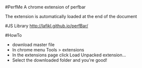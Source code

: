 #PerfMe
A chrome extension of perfbar

The extension is automatically loaded at the end of the document

#JS Library
http://lafikl.github.io/perfBar/

#HowTo
- download master file
- In chrome menu Tools > extensions
- In the extensions page click Load Unpacked extension...
- Select the downloaded folder and you're good!
